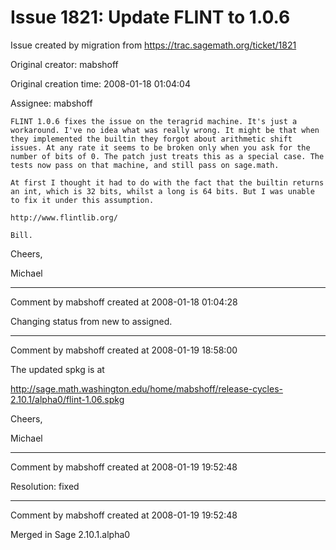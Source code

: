 # Issue 1821: Update FLINT to 1.0.6

Issue created by migration from https://trac.sagemath.org/ticket/1821

Original creator: mabshoff

Original creation time: 2008-01-18 01:04:04

Assignee: mabshoff


```
FLINT 1.0.6 fixes the issue on the teragrid machine. It's just a
workaround. I've no idea what was really wrong. It might be that when
they implemented the builtin they forgot about arithmetic shift
issues. At any rate it seems to be broken only when you ask for the
number of bits of 0. The patch just treats this as a special case. The
tests now pass on that machine, and still pass on sage.math.

At first I thought it had to do with the fact that the builtin returns
an int, which is 32 bits, whilst a long is 64 bits. But I was unable
to fix it under this assumption.

http://www.flintlib.org/

Bill.
```


Cheers,

Michael


---

Comment by mabshoff created at 2008-01-18 01:04:28

Changing status from new to assigned.


---

Comment by mabshoff created at 2008-01-19 18:58:00

The updated spkg is at

http://sage.math.washington.edu/home/mabshoff/release-cycles-2.10.1/alpha0/flint-1.06.spkg

Cheers,

Michael


---

Comment by mabshoff created at 2008-01-19 19:52:48

Resolution: fixed


---

Comment by mabshoff created at 2008-01-19 19:52:48

Merged in Sage 2.10.1.alpha0
